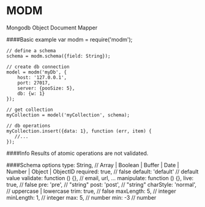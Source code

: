 MODM
=======

Mongodb Object Document Mapper

####Basic example
    var modm = require('modm');

    // define a schema
    schema = modm.schema({field: String});
    
    // create db connection
    model = modm('myDb', {
        host: '127.0.0.1',
        port: 27017,
        server: {pooSize: 5},
        db: {w: 1}
    });
    
    // get collection
    myCollection = model('myCollection', schema);
    
    // db operations
    myCollection.insert({data: 1}, function (err, item) {
       //... 
    });

####Info
Results of atomic operations are not validated.

####Schema options
    type: String, // Array | Boolean | Buffer | Date | Number | Object | ObjectID
    required: true, // false
    default: 'default' // default value
    validate: function () {}, // email, url, ...
    manipulate: function () {},
    live: true, // false
    pre: 'pre', // "string"
    post: 'post', // "string"
    charStyle: 'normal', // uppercase | lowercase
    trim: true, // false
    maxLength: 5, // integer
    minLength: 1, // integer
    max: 5, // number
    min: -3 // number
